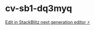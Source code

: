 # cv-sb1-dq3myq

[Edit in StackBlitz next generation editor ⚡️](https://stackblitz.com/~/github.com/AHGavazzi/cv-sb1-dq3myq)